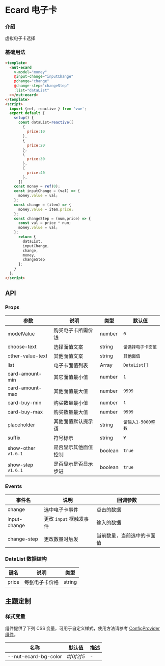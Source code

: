 # Ecard 电子卡

### 介绍

虚拟电子卡选择

### 基础用法

```html
<template>
  <nut-ecard
    v-model="money"
    @input-change="inputChange"
    @change="change"
    @change-step="changeStep"
    :list="dataList"
  ></nut-ecard>
</template>
<script>
  import {ref, reactive } from 'vue';
  export default {
    setup() {
      const dataList=reactive([
        {
          price:10
        },
        {
          price:20
        },
        {
          price:30
        },
        {
          price:40
        },
      ])
    const money = ref(0);
    const inputChange = (val) => {
      money.value = val;
    };
    const change = (item) => {
      money.value = item.price;
    };
    const changeStep = (num,price) => {
      const val = price * num;
      money.value = val;
    };
      return {
        dataList,
        inputChange,
        change,
        money,
        changeStep
      };
    }
  };
</script>
```

## API

### Props

| 参数                | 说明                 | 类型    | 默认值             |
| ------------------- | -------------------- | ------- | ------------------ |
| modelValue          | 购买电子卡所需价钱   | number  | `0`                |
| choose-text         | 选择面值文案         | string  | `请选择电子卡面值` |
| other-value-text    | 其他面值文案         | string  | `其他面值`         |
| list                | 电子卡面值列表       | Array   | `DataList[]`       |
| card-amount-min     | 其它面值最小值       | number  | `1`                |
| card-amount-max     | 其他面值最大值       | number  | `9999`             |
| card-buy-min        | 购买数量最小值       | number  | `1`                |
| card-buy-max        | 购买数量最大值       | number  | `9999`             |
| placeholder         | 其他面值默认提示语   | string  | `请输入1-5000整数` |
| suffix              | 符号标示             | string  | `¥`                |
| show-other `v1.6.1` | 是否显示其他面值控制 | boolean | `true`             |
| show-step `v1.6.1`  | 是否显示是否显示步进 | boolean | `true`             |

### Events

| 事件名       | 说明                    | 回调参数                   |
| ------------ | ----------------------- | -------------------------- |
| change       | 选中电子卡事件          | 点击的数据                 |
| input-change | 更改 `input` 框触发事件 | 输入的数据                 |
| change-step  | 更改数量时触发          | 当前数量，当前选中的卡面值 |

### DataList 数据结构

| 键名  | 说明           | 类型   |
| ----- | -------------- | ------ |
| price | 每张电子卡价格 | string |

## 主题定制

### 样式变量

组件提供了下列 CSS 变量，可用于自定义样式，使用方法请参考 [ConfigProvider 组件](/components/basic/configprovider)。

| 名称                 | 默认值    | 描述 |
| -------------------- | --------- | ---- |
| --nut-ecard-bg-color | _#f0f2f5_ | -    |
